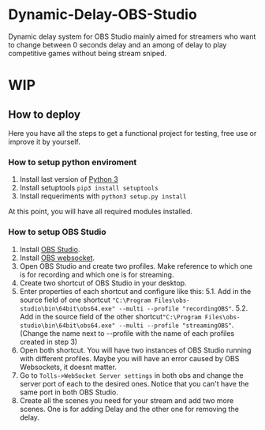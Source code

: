 # Dynamic-Delay-OBS-Studio

Dynamic delay system for OBS Studio mainly aimed for streamers who want to change between 0 seconds delay and an among of delay to play competitive games without being stream sniped. 


# WIP


## How to deploy

Here you have all the steps to get a functional project for testing, free use or improve it by yourself.


### How to setup python enviroment

1. Install last version of <a href='https://www.python.org/downloads/'>Python 3</a>
2. Install setuptools `pip3 install setuptools`
3. Install requeriments with `python3 setup.py install`

At this point, you will have all required modules installed.

### How to setup OBS Studio

1. Install <a href='https://obsproject.com/es/download'>OBS Studio</a>.
2. Install <a href='https://github.com/Palakis/obs-websocket/releases'>OBS websocket</a>.
3. Open OBS Studio and create two profiles. Make reference to which one is for recording and which one is for streaming.
4. Create two shortcut of OBS Studio in your desktop.
5. Enter properties of each shortcut and configure like this:
    5.1. Add in the source field of one shortcut `"C:\Program Files\obs-studio\bin\64bit\obs64.exe" --multi --profile "recordingOBS"`.
    5.2. Add in the source field of the other shortcut`"C:\Program Files\obs-studio\bin\64bit\obs64.exe" --multi --profile "streamingOBS"`.
        (Change the name next to --profile with the name of each profiles created in step 3)
6. Open both shortcut. You will have two instances of OBS Studio running with different profiles. Maybe you will have an error caused by OBS Websockets, it doesnt matter.
7. Go to `Tolls->WebSocket Server settings` in both obs and change the server port of each to the desired ones. Notice that you can't have the same port in both OBS Studio.
8. Create all the scenes you need for your stream and add two more scenes. One is for adding Delay and the other one for removing the delay.
<!--

### Instalación 🔧

_Una serie de ejemplos paso a paso que te dice lo que debes ejecutar para tener un entorno de desarrollo ejecutandose_

_Dí cómo será ese paso_

```
Da un ejemplo
```

_Y repite_

```
hasta finalizar
```

_Finaliza con un ejemplo de cómo obtener datos del sistema o como usarlos para una pequeña demo_

## Ejecutando las pruebas ⚙️

_Explica como ejecutar las pruebas automatizadas para este sistema_

### Analice las pruebas end-to-end 🔩

_Explica que verifican estas pruebas y por qué_

```
Da un ejemplo
```

### Y las pruebas de estilo de codificación ⌨️

_Explica que verifican estas pruebas y por qué_

```
Da un ejemplo
```

## Despliegue 📦

_Agrega notas adicionales sobre como hacer deploy_

## Construido con 🛠️

_Menciona las herramientas que utilizaste para crear tu proyecto_

* [Dropwizard](http://www.dropwizard.io/1.0.2/docs/) - El framework web usado
* [Maven](https://maven.apache.org/) - Manejador de dependencias
* [ROME](https://rometools.github.io/rome/) - Usado para generar RSS

## Contribuyendo 🖇️

Por favor lee el [CONTRIBUTING.md](https://gist.github.com/villanuevand/xxxxxx) para detalles de nuestro código de conducta, y el proceso para enviarnos pull requests.

## Wiki 📖

Puedes encontrar mucho más de cómo utilizar este proyecto en nuestra [Wiki](https://github.com/tu/proyecto/wiki)

## Versionado 📌

Usamos [SemVer](http://semver.org/) para el versionado. Para todas las versiones disponibles, mira los [tags en este repositorio](https://github.com/tu/proyecto/tags).

## Autores ✒️

_Menciona a todos aquellos que ayudaron a levantar el proyecto desde sus inicios_

* **Andrés Villanueva** - *Trabajo Inicial* - [villanuevand](https://github.com/villanuevand)
* **Fulanito Detal** - *Documentación* - [fulanitodetal](#fulanito-de-tal)

También puedes mirar la lista de todos los [contribuyentes](https://github.com/your/project/contributors) quíenes han participado en este proyecto. 

## Licencia 📄

Este proyecto está bajo la Licencia (Tu Licencia) - mira el archivo [LICENSE.md](LICENSE.md) para detalles

## Expresiones de Gratitud 🎁

* Comenta a otros sobre este proyecto 📢
* Invita una cerveza 🍺 o un café ☕ a alguien del equipo. 
* Da las gracias públicamente 🤓.
* etc.
-->


